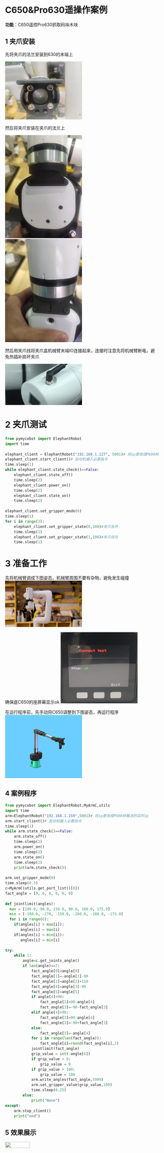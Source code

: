 # C650&Pro630遥操作案例


**功能**：C650遥控Pro630抓取码垛木块

## 1 夹爪安装

先将夹爪的法兰安装到630的末端上

<img src="./img/6g0.jpg" width="50%" height="50%" alt="">

然后将夹爪安装在夹爪的法兰上

<img src="./img/6g1.jpg" width="50%" height="50%" alt="">

<br/>
<img src="./img/6g2.jpg" width="50%" height="50%" alt="">

然后用夹爪线将夹爪盒机械臂末端IO连接起来，连接时注意先将机械臂断电，避免热插补损坏夹爪

<img src="./img/6g3.png" width="50%" height="50%" alt="">

# 2 夹爪测试

```python
from pymycobot import ElephantRobot
import time

elephant_client = ElephantRobot("192.168.1.127", 5001)# 将ip更改成P600树莓派的实时ip
elephant_client.start_client()# 启动机器人必要指令
time.sleep(1)
while elephant_client.state_check()==False:
    elephant_client.state_off()
    time.sleep(2)
    elephant_client.power_on()
    time.sleep(2)
    elephant_client.state_on()
    time.sleep(2)

elephant_client.set_gripper_mode(0)
time.sleep(1)
for i in range(2):
    elephant_client.set_gripper_state(0,100)#夹爪张开
    time.sleep(1)
    elephant_client.set_gripper_state(1,100)#夹爪闭合
    time.sleep(1)
```

# 3 准备工作
先将机械臂调成下图姿态，机械臂周围不要有杂物，避免发生碰撞
<img src="./img/630.png" width="50%" height="50%" alt="">

确保底C650的座屏幕显示ok
<img src="./img/ok.png" width="50%" height="50%" alt="">

在运行程序前，先手动将C650调整到下图姿态，再运行程序
<img src="./img/650.jpg" width="50%" height="50%" alt="">

## 4 案例程序
```python
from pymycobot import ElephantRobot,MyArmC,utils
import time
arm=ElephantRobot("192.168.1.159",5001)# 将ip更改成P600树莓派的实时ip
arm.start_client()# 启动机器人必要指令
time.sleep(1)
while arm.state_check()==False:
    arm.state_off()
    time.sleep(2)
    arm.power_on()
    time.sleep(2)
    arm.state_on()
    time.sleep(2)
    print(arm.state_check())

arm.set_gripper_mode(0)
time.sleep(0.3)
c=MyArmC(utils.get_port_list()[0])
fact_angle = [0, 0, 0, 0, 0, 0]

def jointlimit(angles):
  max = [180.0, 90.0, 150.0, 80.0, 168.0, 175.0]
  min = [-180.0, -270, -150.0, -260.0, -168.0, -175.0]
  for i in range(6):
    if(angles[i] > max[i]):
       angles[i] = max[i]
    if(angles[i] < min[i]):
       angles[i] = min[i]

try:
    while 1:
        angle=c.get_joints_angle()
        if len(angle)==7:
            fact_angle[0]=angle[0]
            fact_angle[1]=-angle[1]-90
            fact_angle[2]=angle[2]+110
            fact_angle[4]=angle[3]-90
            fact_angle[5]=angle[5]
            if angle[4]<90:
                fact_angle[3]=90-angle[4]
                fact_angle[3]=-90-fact_angle[3]
            elif angle[4]>90:
                fact_angle[3]=90-angle[4]
                fact_angle[3]=-90+fact_angle[3]
            else:
                fact_angle[3]=-angle[4]
            for i in range(len(fact_angle)):
                fact_angle[i]=round(fact_angle[i],2)
            jointlimit(fact_angle)
            grip_value = int(-angle[6])
            if grip_value < 0:
                grip_value = 0
            if grip_value > 100:
                grip_value = 100
            arm.write_angles(fact_angle,5999)
            arm.set_gripper_value(grip_value,100)
            time.sleep(0.25)
        else:
            print("None")
except:
    arm.stop_client()
    print("end")


```

## 5 效果展示

<img src="./img/630&650.gif" width="40%" height="25%" alt="">